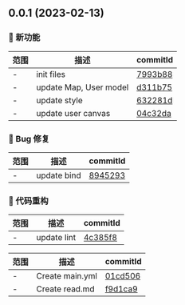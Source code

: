 ## 0.0.1 (2023-02-13)

### 🌟 新功能
范围|描述|commitId
--|--|--
 - | init files | [7993b88](https://github.com/dengBox/tauri-app/commit/7993b88)
 - | update Map, User model | [d311b75](https://github.com/dengBox/tauri-app/commit/d311b75)
 - | update style | [632281d](https://github.com/dengBox/tauri-app/commit/632281d)
 - | update user canvas | [04c32da](https://github.com/dengBox/tauri-app/commit/04c32da)


### 🐛 Bug 修复
范围|描述|commitId
--|--|--
 - | update bind | [8945293](https://github.com/dengBox/tauri-app/commit/8945293)


### 🔨 代码重构
范围|描述|commitId
--|--|--
 - | update lint | [4c385f8](https://github.com/dengBox/tauri-app/commit/4c385f8)


范围|描述|commitId
--|--|--
 - | Create main.yml | [01cd506](https://github.com/dengBox/tauri-app/commit/01cd506)
 - | Create read.md | [f9d1ca9](https://github.com/dengBox/tauri-app/commit/f9d1ca9)

